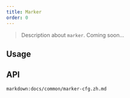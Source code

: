 ```yaml
---
title: Marker
order: 0
---
```


> Description about `marker`. Coming soon...

## Usage

<playground path="basic-ui/marker/demo/triangle.ts"></playground>

## API

`markdown:docs/common/marker-cfg.zh.md`
